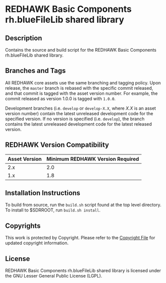 # REDHAWK Basic Components rh.blueFileLib shared library
 
## Description

Contains the source and build script for the REDHAWK Basic Components
rh.blueFileLib shared library.

## Branches and Tags

All REDHAWK core assets use the same branching and tagging policy. Upon release,
the `master` branch is rebased with the specific commit released, and that
commit is tagged with the asset version number. For example, the commit released
as version 1.0.0 is tagged with `1.0.0`.

Development branches (i.e. `develop` or `develop-X.X`, where *X.X* is an asset
version number) contain the latest unreleased development code for the specified
version. If no version is specified (i.e. `develop`), the branch contains the
latest unreleased development code for the latest released version.

## REDHAWK Version Compatibility

| Asset Version | Minimum REDHAWK Version Required |
| ------------- | -------------------------------- |
| 2.x           | 2.0                              |
| 1.x           | 1.8                              |

## Installation Instructions

To build from source, run the `build.sh` script found at the top level
directory. To install to $SDRROOT, run `build.sh install`.
 
## Copyrights

This work is protected by Copyright. Please refer to the
[Copyright File](COPYRIGHT) for updated copyright information.

## License

REDHAWK Basic Components rh.blueFileLib shared library is licensed under the GNU
Lesser General Public License (LGPL).
